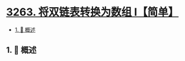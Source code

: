 # [3263. 将双链表转换为数组 I【简单】](https://github.com/Tdahuyou/TNotes.leetcode/tree/main/notes/3263.%20%E5%B0%86%E5%8F%8C%E9%93%BE%E8%A1%A8%E8%BD%AC%E6%8D%A2%E4%B8%BA%E6%95%B0%E7%BB%84%20I%E3%80%90%E7%AE%80%E5%8D%95%E3%80%91)

<!-- region:toc -->

- [1. 📝 概述](#1--概述)

<!-- endregion:toc -->

## 1. 📝 概述

